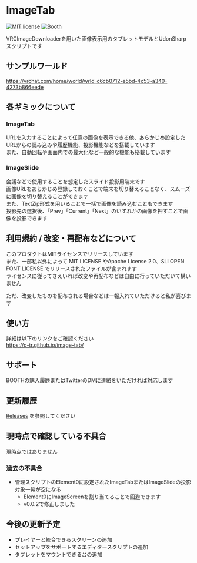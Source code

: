 # ImageTab

[![MIT license](https://img.shields.io/badge/license-MIT-blue.svg)](https://github.com/o-tr/image-tab/blob/master/LICENSE)
[![Booth](https://img.shields.io/badge/BOOTH-c54245)](https://ootr.booth.pm/items/5610957)

VRCImageDownloaderを用いた画像表示用のタブレットモデルとUdonSharpスクリプトです

## サンプルワールド
https://vrchat.com/home/world/wrld_c6cb0712-e5bd-4c53-a340-4273b866eede

## 各ギミックについて
### ImageTab
URLを入力することによって任意の画像を表示できる他、あらかじめ設定したURLからの読み込みや履歴機能、投影機能などを搭載しています  
また、自動回転や画面内での最大化など一般的な機能も搭載しています

### ImageSlide
会議などで使用することを想定したスライド投影用端末です  
画像URLをあらかじめ登録しておくことで端末を切り替えることなく、スムーズに画像を切り替えることができます  
また、TextZip形式を用いることで一括で画像を読み込むこともできます  
投影先の選択後、「Prev」「Current」「Next」のいずれかの画像を押すことで画像を投影できます  

## 利用規約 / 改変・再配布などについて

このプロダクトはMITライセンスでリリースしています  
また、一部私以外によって MIT LICENSE やApache License 2.0、SLI OPEN FONT LICENSE でリリースされたファイルが含まれます  
ライセンスに従ってさえいれば改変や再配布などは自由に行っていただいて構いません  

ただ、改変したものを配布される場合などは一報入れていただけると私が喜びます  

## 使い方
詳細は以下のリンクをご確認ください  
https://o-tr.github.io/image-tab/  

## サポート
BOOTHの購入履歴またはTwitterのDMに連絡をいただければ対応します

## 更新履歴
[Releases](https://github.com/o-tr/image-tab/releases) を参照してください

## 現時点で確認している不具合
現時点ではありません

### 過去の不具合
- 管理スクリプトのElement0に設定されたImageTabまたはImageSlideの投影対象一覧が空になる
  - Element0にImageScreenを割り当てることで回避できます
  - v0.0.2で修正しました

## 今後の更新予定
- プレイヤーと統合できるスクリーンの追加
- セットアップをサポートするエディタースクリプトの追加
- タブレットをマウントできる台の追加

